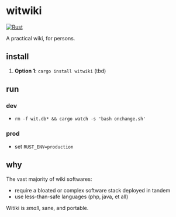 # witwiki

[![Rust](https://github.com/cdaringe/witwiki/actions/workflows/main.yml/badge.svg)](https://github.com/cdaringe/witwiki/actions/workflows/main.yml)

A practical wiki, for persons.

## install

1. **Option 1**: `cargo install witwiki` (tbd)

## run

### dev

- `rm -f wit.db* && cargo watch -s 'bash onchange.sh'`

### prod

- set `RUST_ENV=production`

## why

The vast majority of wiki softwares:

- require a bloated or complex software stack deployed in tandem
- use less-than-safe languages (php, java, et all)

Witiki is _small_, sane, and portable.
